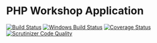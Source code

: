 PHP Workshop Application
===========
[![Build Status](https://img.shields.io/travis/php-school/php-workshop.svg?style=flat-square&label=Linux)](https://travis-ci.org/php-school/php-workshop)
[![Windows Build Status](https://img.shields.io/appveyor/ci/AydinHassan/php-workshop/master.svg?style=flat-square&label=Windows)](https://ci.appveyor.com/project/AydinHassan/php-workshop)
[![Coverage Status](https://img.shields.io/codecov/c/github/php-school/php-workshop.svg?style=flat-square)](https://codecov.io/github/php-school/php-workshop)
[![Scrutinizer Code Quality](https://img.shields.io/scrutinizer/g/php-school/php-workshop.svg?style=flat-square)](https://scrutinizer-ci.com/g/php-school/php-workshop/)
